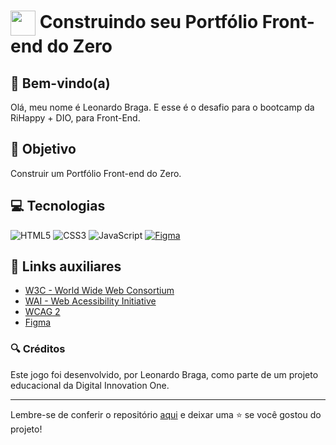 <h1>
    <a href="https://www.dio.me/">
     <img align="center" width="40px" src="https://hermes.digitalinnovation.one/assets/diome/logo-minimized.png"></a>
    <span>Construindo seu Portfólio Front-end do Zero</span>
</h1>

## 👋 Bem-vindo(a) 
Olá, meu nome é Leonardo Braga. E esse é o desafio para o bootcamp da RiHappy + DIO, para Front-End.

## 📄  Objetivo
Construir um Portfólio Front-end do Zero.

## 💻 Tecnologias

![HTML5](https://img.shields.io/badge/html5-%23E34F26.svg?style=for-the-badge&logo=html5&logoColor=white) ![CSS3](https://img.shields.io/badge/css3-%231572B6.svg?style=for-the-badge&logo=css3&logoColor=white) ![JavaScript](https://img.shields.io/badge/javascript-%23323330.svg?style=for-the-badge&logo=javascript&logoColor=%23F7DF1E) [![Figma](https://img.shields.io/badge/Protótipo%20no%20Figma-000?style=for-the-badge&logo=figma&logoColor=E94D5F)]()

## 🔗 Links auxiliares

- [W3C - World Wide Web Consortium](http://w3c.org)
- [WAI - Web Acessibility Initiative](https://www.w3.org/WAI/)
- [WCAG 2](https://www.w3.org/WAI/WCAG21/quickref/) 
- [Figma](https://www.figma.com/file/NkndT2SbyHJZWLEsaM8Xn3/DIO-Lab-Portf%C3%B3lio) 

### 🔍 Créditos

Este jogo foi desenvolvido, por Leonardo Braga, como parte de um projeto educacional da Digital Innovation One.

---

Lembre-se de conferir o repositório [aqui](https://github.com/Vegildo/dio-landing-page-stranger-things) e deixar uma ⭐️ se você gostou do projeto!

